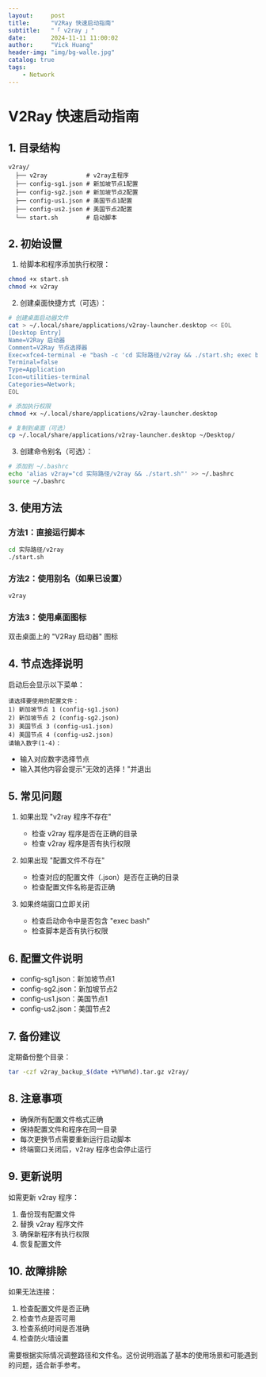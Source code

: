 ```yaml
---
layout:     post
title:      "V2Ray 快速启动指南"
subtitle:   "「 v2ray 」" 
date:       2024-11-11 11:00:02
author:     "Vick Huang"
header-img: "img/bg-walle.jpg"
catalog: true
tags:
    - Network
---
```



# V2Ray 快速启动指南

## 1. 目录结构
```
v2ray/
  ├── v2ray           # v2ray主程序
  ├── config-sg1.json # 新加坡节点1配置
  ├── config-sg2.json # 新加坡节点2配置
  ├── config-us1.json # 美国节点1配置
  ├── config-us2.json # 美国节点2配置
  └── start.sh        # 启动脚本
```

## 2. 初始设置

1. 给脚本和程序添加执行权限：
```bash
chmod +x start.sh
chmod +x v2ray
```

2. 创建桌面快捷方式（可选）：
```bash
# 创建桌面启动器文件
cat > ~/.local/share/applications/v2ray-launcher.desktop << EOL
[Desktop Entry]
Name=V2Ray 启动器
Comment=V2Ray 节点选择器
Exec=xfce4-terminal -e "bash -c 'cd 实际路径/v2ray && ./start.sh; exec bash'"
Terminal=false
Type=Application
Icon=utilities-terminal
Categories=Network;
EOL

# 添加执行权限
chmod +x ~/.local/share/applications/v2ray-launcher.desktop

# 复制到桌面（可选）
cp ~/.local/share/applications/v2ray-launcher.desktop ~/Desktop/
```

3. 创建命令别名（可选）：
```bash
# 添加到 ~/.bashrc
echo 'alias v2ray="cd 实际路径/v2ray && ./start.sh"' >> ~/.bashrc
source ~/.bashrc
```

## 3. 使用方法

### 方法1：直接运行脚本
```bash
cd 实际路径/v2ray
./start.sh
```

### 方法2：使用别名（如果已设置）
```bash
v2ray
```

### 方法3：使用桌面图标
双击桌面上的 "V2Ray 启动器" 图标

## 4. 节点选择说明
启动后会显示以下菜单：
```
请选择要使用的配置文件：
1) 新加坡节点 1 (config-sg1.json)
2) 新加坡节点 2 (config-sg2.json)
3) 美国节点 3 (config-us1.json)
4) 美国节点 4 (config-us2.json)
请输入数字(1-4)：
```
- 输入对应数字选择节点
- 输入其他内容会提示"无效的选择！"并退出

## 5. 常见问题

1. 如果出现 "v2ray 程序不存在"
   - 检查 v2ray 程序是否在正确的目录
   - 检查 v2ray 程序是否有执行权限

2. 如果出现 "配置文件不存在"
   - 检查对应的配置文件（.json）是否在正确的目录
   - 检查配置文件名称是否正确

3. 如果终端窗口立即关闭
   - 检查启动命令中是否包含 "exec bash"
   - 检查脚本是否有执行权限

## 6. 配置文件说明
- config-sg1.json：新加坡节点1
- config-sg2.json：新加坡节点2
- config-us1.json：美国节点1
- config-us2.json：美国节点2

## 7. 备份建议
定期备份整个目录：
```bash
tar -czf v2ray_backup_$(date +%Y%m%d).tar.gz v2ray/
```

## 8. 注意事项
- 确保所有配置文件格式正确
- 保持配置文件和程序在同一目录
- 每次更换节点需要重新运行启动脚本
- 终端窗口关闭后，v2ray 程序也会停止运行

## 9. 更新说明
如需更新 v2ray 程序：
1. 备份现有配置文件
2. 替换 v2ray 程序文件
3. 确保新程序有执行权限
4. 恢复配置文件

## 10. 故障排除
如果无法连接：
1. 检查配置文件是否正确
2. 检查节点是否可用
3. 检查系统时间是否准确
4. 检查防火墙设置

需要根据实际情况调整路径和文件名。这份说明涵盖了基本的使用场景和可能遇到的问题，适合新手参考。